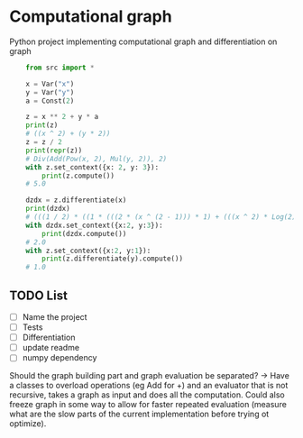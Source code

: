 # Computational graph

Python project implementing computational graph and differentiation on graph

```python
    from src import *

    x = Var("x")
    y = Var("y")
    a = Const(2)

    z = x ** 2 + y * a
    print(z)
    # ((x ^ 2) + (y * 2))
    z = z / 2
    print(repr(z))
    # Div(Add(Pow(x, 2), Mul(y, 2)), 2)
    with z.set_context({x: 2, y: 3}):
        print(z.compute())
    # 5.0

    dzdx = z.differentiate(x)
    print(dzdx)
    # (((1 / 2) * ((1 * (((2 * (x ^ (2 - 1))) * 1) + (((x ^ 2) * Log(2)) * 0))) + (1 * ((2 * 0) + (y * 0))))) + ((-((x ^ 2) + (y * 2))) / (2 ^ 2)) * 0))
    with dzdx.set_context({x:2, y:3}):
        print(dzdx.compute())
    # 2.0
    with z.set_context({x:2, y:1}):
        print(z.differentiate(y).compute())
    # 1.0
```

## TODO List
- [ ] Name the project
- [ ] Tests
- [ ] Differentiation
- [ ] update readme
- [ ] numpy dependency

Should the graph building part and graph evaluation be separated?
-> Have a classes to overload operations (eg Add for +) and an evaluator that is not recursive, takes a graph as input and does all the computation. Could also freeze graph in some way to allow for faster repeated evaluation (measure what are the slow parts of the current implementation before trying ot optimize).